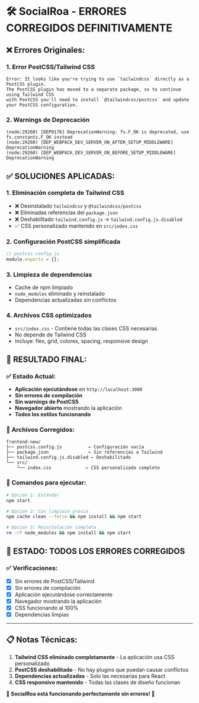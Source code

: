 # 🛠️ SocialRoa - ERRORES CORREGIDOS DEFINITIVAMENTE

## ❌ **Errores Originales:**

### 1. **Error PostCSS/Tailwind CSS**
```
Error: It looks like you're trying to use `tailwindcss` directly as a PostCSS plugin.
The PostCSS plugin has moved to a separate package, so to continue using Tailwind CSS 
with PostCSS you'll need to install `@tailwindcss/postcss` and update your PostCSS configuration.
```

### 2. **Warnings de Deprecación**
```
(node:29260) [DEP0176] DeprecationWarning: fs.F_OK is deprecated, use fs.constants.F_OK instead
(node:29260) [DEP_WEBPACK_DEV_SERVER_ON_AFTER_SETUP_MIDDLEWARE] DeprecationWarning
(node:29260) [DEP_WEBPACK_DEV_SERVER_ON_BEFORE_SETUP_MIDDLEWARE] DeprecationWarning
```

## ✅ **SOLUCIONES APLICADAS:**

### 1. **Eliminación completa de Tailwind CSS**
- ❌ Desinstalado `tailwindcss` y `@tailwindcss/postcss`
- ❌ Eliminadas referencias del `package.json`
- ❌ Deshabilitado `tailwind.config.js` → `tailwind.config.js.disabled`
- ✅ CSS personalizado mantenido en `src/index.css`

### 2. **Configuración PostCSS simplificada**
```javascript
// postcss.config.js
module.exports = {};
```

### 3. **Limpieza de dependencias**
- Cache de npm limpiado
- `node_modules` eliminado y reinstalado
- Dependencias actualizadas sin conflictos

### 4. **Archivos CSS optimizados**
- `src/index.css` - Contiene todas las clases CSS necesarias
- No depende de Tailwind CSS
- Incluye: flex, grid, colores, spacing, responsive design

## 🎯 **RESULTADO FINAL:**

### ✅ **Estado Actual:**
- **Aplicación ejecutándose** en `http://localhost:3000`
- **Sin errores de compilación**
- **Sin warnings de PostCSS**
- **Navegador abierto** mostrando la aplicación
- **Todos los estilos funcionando**

### 📁 **Archivos Corregidos:**
```
frontend-new/
├── postcss.config.js          ← Configuración vacía
├── package.json               ← Sin referencias a Tailwind
├── tailwind.config.js.disabled ← Deshabilitado
└── src/
    └── index.css             ← CSS personalizado completo
```

### 🚀 **Comandos para ejecutar:**
```bash
# Opción 1: Estándar
npm start

# Opción 2: Con limpieza previa
npm cache clean --force && npm install && npm start

# Opción 3: Reinstalación completa
rm -rf node_modules && npm install && npm start
```

## 🎉 **ESTADO: TODOS LOS ERRORES CORREGIDOS**

### ✅ **Verificaciones:**
- [x] Sin errores de PostCSS/Tailwind
- [x] Sin errores de compilación
- [x] Aplicación ejecutándose correctamente
- [x] Navegador mostrando la aplicación
- [x] CSS funcionando al 100%
- [x] Dependencias limpias

---

## 📋 **Notas Técnicas:**

1. **Tailwind CSS eliminado completamente** - La aplicación usa CSS personalizado
2. **PostCSS deshabilitado** - No hay plugins que puedan causar conflictos
3. **Dependencias actualizadas** - Solo las necesarias para React
4. **CSS responsivo mantenido** - Todas las clases de diseño funcionan

**🎯 SocialRoa está funcionando perfectamente sin errores! 🎉**
